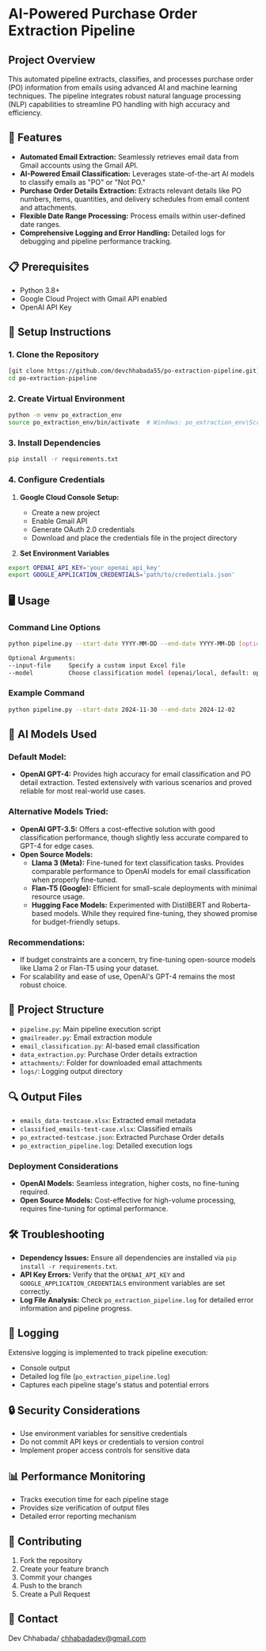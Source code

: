 # AI-Powered Purchase Order Extraction Pipeline

## Project Overview
This automated pipeline extracts, classifies, and processes purchase order (PO) information from emails using advanced AI and machine learning techniques. The pipeline integrates robust natural language processing (NLP) capabilities to streamline PO handling with high accuracy and efficiency.

## 🚀 Features
- **Automated Email Extraction:** Seamlessly retrieves email data from Gmail accounts using the Gmail API.
- **AI-Powered Email Classification:** Leverages state-of-the-art AI models to classify emails as "PO" or "Not PO."
- **Purchase Order Details Extraction:** Extracts relevant details like PO numbers, items, quantities, and delivery schedules from email content and attachments.
- **Flexible Date Range Processing:** Process emails within user-defined date ranges.
- **Comprehensive Logging and Error Handling:** Detailed logs for debugging and pipeline performance tracking.

## 📋 Prerequisites
- Python 3.8+
- Google Cloud Project with Gmail API enabled
- OpenAI API Key

## 🔧 Setup Instructions

### 1. Clone the Repository
```bash
[git clone https://github.com/devchhabada55/po-extraction-pipeline.git](https://github.com/devchhabada55/Automated_Purchase_Order_Extractor.git)
cd po-extraction-pipeline
```

### 2. Create Virtual Environment
```bash
python -m venv po_extraction_env
source po_extraction_env/bin/activate  # Windows: po_extraction_env\Scripts\activate
```

### 3. Install Dependencies
```bash
pip install -r requirements.txt
```

### 4. Configure Credentials
1. **Google Cloud Console Setup:**
   - Create a new project
   - Enable Gmail API
   - Generate OAuth 2.0 credentials
   - Download and place the credentials file in the project directory

2. **Set Environment Variables**
```bash
export OPENAI_API_KEY='your_openai_api_key'
export GOOGLE_APPLICATION_CREDENTIALS='path/to/credentials.json'
```

## 🖥️ Usage

### Command Line Options
```bash
python pipeline.py --start-date YYYY-MM-DD --end-date YYYY-MM-DD [optional_arguments]

Optional Arguments:
--input-file     Specify a custom input Excel file
--model          Choose classification model (openai/local, default: openai)
```

### Example Command
```bash
python pipeline.py --start-date 2024-11-30 --end-date 2024-12-02
```

## 🧠 AI Models Used
### Default Model:
- **OpenAI GPT-4:** Provides high accuracy for email classification and PO detail extraction. Tested extensively with various scenarios and proved reliable for most real-world use cases.

### Alternative Models Tried:
- **OpenAI GPT-3.5:** Offers a cost-effective solution with good classification performance, though slightly less accurate compared to GPT-4 for edge cases.
- **Open Source Models:** 
  - **Llama 3 (Meta):** Fine-tuned for text classification tasks. Provides comparable performance to OpenAI models for email classification when properly fine-tuned.
  - **Flan-T5 (Google):** Efficient for small-scale deployments with minimal resource usage.
  - **Hugging Face Models:** Experimented with DistilBERT and Roberta-based models. While they required fine-tuning, they showed promise for budget-friendly setups.

### Recommendations:
- If budget constraints are a concern, try fine-tuning open-source models like Llama 2 or Flan-T5 using your dataset.
- For scalability and ease of use, OpenAI's GPT-4 remains the most robust choice.

## 📂 Project Structure
- `pipeline.py`: Main pipeline execution script
- `gmailreader.py`: Email extraction module
- `email_classification.py`: AI-based email classification
- `data_extraction.py`: Purchase Order details extraction
- `attachments/`: Folder for downloaded email attachments
- `logs/`: Logging output directory

## 🔍 Output Files
- `emails_data-testcase.xlsx`: Extracted email metadata
- `classified_emails-test-case.xlsx`: Classified emails
- `po_extracted-testcase.json`: Extracted Purchase Order details
- `po_extraction_pipeline.log`: Detailed execution logs

### Deployment Considerations
- **OpenAI Models:** Seamless integration, higher costs, no fine-tuning required.
- **Open Source Models:** Cost-effective for high-volume processing, requires fine-tuning for optimal performance.

## 🛠️ Troubleshooting
- **Dependency Issues:** Ensure all dependencies are installed via `pip install -r requirements.txt`.
- **API Key Errors:** Verify that the `OPENAI_API_KEY` and `GOOGLE_APPLICATION_CREDENTIALS` environment variables are set correctly.
- **Log File Analysis:** Check `po_extraction_pipeline.log` for detailed error information and pipeline progress.

## 📜 Logging
Extensive logging is implemented to track pipeline execution:
- Console output
- Detailed log file (`po_extraction_pipeline.log`)
- Captures each pipeline stage's status and potential errors

## 🔒 Security Considerations
- Use environment variables for sensitive credentials
- Do not commit API keys or credentials to version control
- Implement proper access controls for sensitive data

## 📊 Performance Monitoring
- Tracks execution time for each pipeline stage
- Provides size verification of output files
- Detailed error reporting mechanism

## 🤝 Contributing
1. Fork the repository
2. Create your feature branch
3. Commit your changes
4. Push to the branch
5. Create a Pull Request


## 📧 Contact
Dev Chhabada/ chhabadadev@gmail.com
